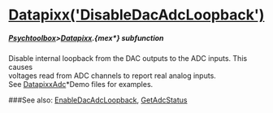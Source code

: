 # [Datapixx('DisableDacAdcLoopback')](Datapixx-DisableDacAdcLoopback) 
##### [Psychtoolbox](Psychtoolbox)>[Datapixx](Datapixx).{mex*} subfunction


Disable internal loopback from the DAC outputs to the ADC inputs. This causes  
voltages read from ADC channels to report real analog inputs.  
See [DatapixxAdc](DatapixxAdc)\*Demo files for examples.  
  


###See also:
[EnableDacAdcLoopback](Datapixx-EnableDacAdcLoopback), [GetAdcStatus](Datapixx-GetAdcStatus)
